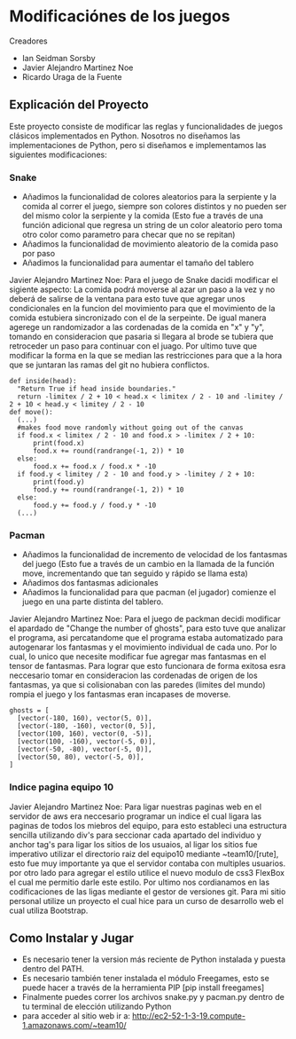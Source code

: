 # Modificaciónes de los juegos

Creadores
- Ian Seidman Sorsby
- Javier Alejandro Martinez Noe
- Ricardo Uraga de la Fuente

## Explicación del Proyecto

Este proyecto consiste de modificar las reglas y funcionalidades de juegos clásicos implementados en Python. Nosotros no diseñamos las implementaciones de Python, pero si diseñamos e implementamos las siguientes modificaciones:

### Snake

- Añadimos la funcionalidad de colores aleatorios para la serpiente y la comida al correr el juego, siempre son colores distintos y no pueden ser del mismo color la serpiente y la comida (Esto fue a través de una función adicional que regresa un string de un color aleatorio pero toma otro color como parametro para checar que no se repitan)
- Añadimos la funcionalidad de movimiento aleatorio de la comida paso por paso
- Añadimos la funcionalidad para aumentar el tamaño del tablero

Javier Alejandro Martinez Noe:
    Para el juego de Snake dacidi modificar el sigiente aspecto: La comida podrá moverse al azar un paso a la vez y no deberá de salirse de la ventana
    para esto tuve que agregar unos condicionales en la funcion del movimiento para que el movimiento de la comida estubiera sincronizado con el de la serpeinte. De igual manera agerege un randomizador a las cordenadas de la comida en "x" y "y", tomando en consideracion que pasaria si llegara al brode se tubiera que retroceder un paso para continuar con el juago. Por ultimo tuve que modificar la forma en la que se median las restricciones para que a la hora que se juntaran las ramas del git no hubiera conflictos.
    
    def inside(head):
      "Return True if head inside boundaries."
      return -limitex / 2 + 10 < head.x < limitex / 2 - 10 and -limitey / 2 + 10 < head.y < limitey / 2 - 10
    def move():
      (...)
      #makes food move randomly without going out of the canvas
      if food.x < limitex / 2 - 10 and food.x > -limitex / 2 + 10:
          print(food.x)
          food.x += round(randrange(-1, 2)) * 10
      else:
          food.x += food.x / food.x * -10
      if food.y < limitey / 2 - 10 and food.y > -limitey / 2 + 10:
          print(food.y)
          food.y += round(randrange(-1, 2)) * 10
      else:
          food.y += food.y / food.y * -10
      (...)
      

### Pacman

- Añadimos la funcionalidad de incremento de velocidad de los fantasmas del juego (Esto fue a través de un cambio en la llamada de la función move, incrementando que tan seguido y rápido se llama esta)
- Añadimos dos fantasmas adicionales
- Añadimos la funcionalidad para que pacman (el jugador) comienze el juego en una parte distinta del tablero.

Javier Alejandro Martinez Noe:
  Para el juego de packman decidi modificar el apardado de "Change the number of ghosts", para esto tuve que analizar el programa, asi percatandome que el programa estaba automatizado para autogenarar los fantasmas y el movimiento individual de cada uno. Por lo cual, lo unico que necesite modificar fue agregar mas fantasmas en el tensor de fantasmas. Para lograr que esto funcionara de forma exitosa esra neccesario tomar en consideracion las cordenadas de origen de los fantasmas, ya que si colisionaban con las paredes (limites del mundo) rompia el juego y los fantasmas eran incapases de moverse.

    ghosts = [
      [vector(-180, 160), vector(5, 0)],
      [vector(-180, -160), vector(0, 5)],
      [vector(100, 160), vector(0, -5)],
      [vector(100, -160), vector(-5, 0)],
      [vector(-50, -80), vector(-5, 0)],
      [vector(50, 80), vector(-5, 0)],
    ]
### Indice pagina equipo 10 
Javier Alejandro Martinez Noe:
    Para ligar nuestras paginas web en el servidor de aws era neccesario programar un indice el cual ligara las paginas de todos los miebros del equipo, para esto estableci una estructura sencilla utilizando div's para seccionar cada apartado del individuo y anchor tag's para ligar los sitios de los usuaios, al ligar los sitios fue imperativo utilizar el directorio raiz del equipo10 mediante ~team10/[rute], esto fue muy importante ya que el servidor contaba con multiples usuarios. por otro lado para agregar el estilo utilice el nuevo modulo de css3 FlexBox el cual me permitio darle este estilo. Por ultimo nos cordianamos en las codificaciones de las ligas mediante el gestor de versiones git. Para mi sitio personal utilize un proyecto el cual hice para un curso de desarrollo web el cual utiliza Bootstrap.

## Como Instalar y Jugar

- Es necesario tener la version más reciente de Python instalada y puesta dentro del PATH.
- Es necesario también tener instalada el módulo Freegames, esto se puede hacer a través de la herramienta PIP [pip install freegames]
- Finalmente puedes correr los archivos snake.py y pacman.py dentro de tu terminal de elección utilizando Python
- para acceder al sitio web ir a: http://ec2-52-1-3-19.compute-1.amazonaws.com/~team10/

